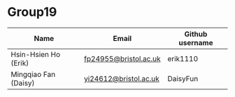 # Group19
| Name | Email  | Github username |
| -------- | -------- | -------- |
| Hsin-Hsien Ho (Erik) | fp24955@bristol.ac.uk | erik1110 |
| Mingqiao Fan (Daisy) | yi24612@bristol.ac.uk | DaisyFun |
